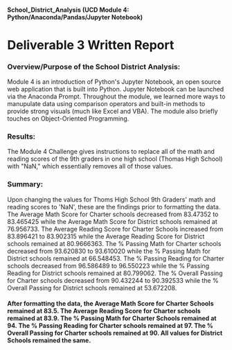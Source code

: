 ####  School_District_Analysis (UCD Module 4:  Python/Anaconda/Pandas/Jupyter Notebook)



# Deliverable 3 Written Report
### Overview/Purpose of the School District Analysis:
Module 4 is an introduction of Python's Jupyter Notebook, an open source web application that is built into Python. Jupyter Notebook can be launched via the Anaconda Prompt.  Throughout the module, we learned more ways to manupulate data using comparison operators and built-in methods to provide strong visuals (much like Excel and VBA). The module also briefly touches on Object-Oriented Programming.
### Results:
The Module 4 Challenge gives instructions to replace all of the math and reading scores of the 9th graders in one high school (Thomas High School) with "NaN," which essentially removes all of those values.
### Summary:
Upon changing the values for Thoms High School 9th Graders' math and reading scores to 'NaN', these are the findings prior to formatting the data. The Average Math Score for Charter schools decreased from 83.47352 to 83.465425 while the Average Math Score for District schools remained at 76.956733. The Average Reading Score for Charter Schools increased from 83.896421 to 83.902315 while the Average Reading Score for District schools remained at 80.9666363. The % Passing Math for Charter schools decreased from 93.620830 to 93.610020 while the % Passing Math for District schools remained at 66.548453. The % Passing Reading for Charter schools decreased from 96.586489 to 96.550223 while the % Passing Reading for District schools remained at 80.799062. The % Overall Passing for Charter schools decreased from 90.432244 to 90.392533 while the % Overall Passing for District schools remained at 53.672208. 
#### After formatting the data, the Average Math Score for Charter Schools remained at 83.5. The Average Reading Score for Charter schools remained at 83.9. The % Passing Math for Charter Schools remained at 94. The % Passing Reading for Charter schools remained at 97. The % Overall Passing for Charter schools remained at 90. All values for District Schools remained the same.
